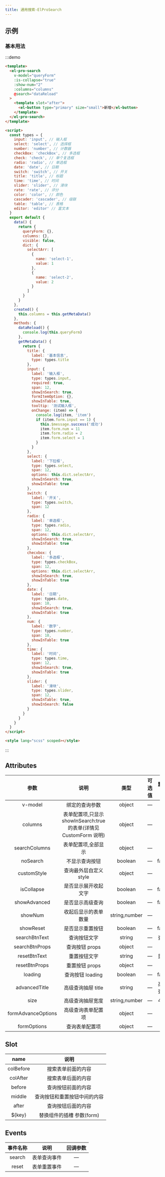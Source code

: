 ```yaml
---
title: 通用搜索-ElProSearch
---
```


## 示例

### 基本用法

:::demo

```html
<template>
  <el-pro-search
    v-model="queryForm"
    :is-collapse="true"
    :show-num="2"
    :columns="columns"
    @search="dataReload"
  >
    <template slot="after">
      <el-button type="primary" size="small">新增</el-button>
    </template>
  </el-pro-search>
</template>

<script>
  const types = {
    input: 'input', // 输入框
    select: 'select', // 选择框
    number: 'number', // 计数器
    checkBox: 'checkBox', // 多选框
    check: 'check', // 单个复选框
    radio: 'radio', // 单选框
    date: 'date', // 日期
    switch: 'switch', // 开关
    title: 'title', // 标题
    time: 'time', // 时间
    slider: 'slider', // 滑块
    rate: 'rate', // 评分
    color: 'color', // 颜色
    cascader: 'cascader', // 级联
    table: 'table', // 表格
    editor: 'editor' // 富文本
  }
  export default {
    data() {
      return {
        queryForm: {},
        columns: {},
        visible: false,
        dict: {
          selectArr: [
            {
              name: 'select-1',
              value: 1
            },
            {
              name: 'select-2',
              value: 2
            }
          ]
        }
      }
    },
    created() {
      this.columns = this.getMetaData()
    },
    methods: {
      dataReload() {
        console.log(this.queryForm)
      },
      getMetaData() {
        return {
          title: {
            label: '基本信息',
            type: types.title
          },
          input: {
            label: '输入框',
            type: types.input,
            required: true,
            span: 12,
            showInSearch: true,
            formItemOption: {},
            showInTable: true,
            tooltip: '测试输入框',
            onChange: (item) => {
              console.log(item, 'item')
              if (item.form.input == 1) {
                this.$message.success('成功')
                item.form.num = 11
                item.form.radio = 2
                item.form.select = 1
              }
            }
          },
          select: {
            label: '下拉框',
            type: types.select,
            span: 12,
            options: this.dict.selectArr,
            showInSearch: true,
            showInTable: true
          },
          switch: {
            label: '开关',
            type: types.switch,
            span: 12
          },
          radio: {
            label: '单选框',
            type: types.radio,
            span: 12,
            options: this.dict.selectArr,
            showInSearch: true,
            showInTable: true
          },
          checxbox: {
            label: '多选框',
            type: types.checkBox,
            span: 12,
            options: this.dict.selectArr,
            showInSearch: true,
            showInTable: true
          },
          date: {
            label: '日期',
            type: types.date,
            span: 10,
            showInSearch: true,
            showInTable: true
          },
          num: {
            label: '数字',
            type: types.number,
            span: 10,
            showInTable: true
          },
          time: {
            label: '时间',
            type: types.time,
            span: 12,
            showInSearch: true,
            showInTable: true
          },
          slider: {
            label: '滑块',
            type: types.slider,
            span: 12,
            showInTable: true,
            showInSearch: false
          }
        }
      }
    }
  }
</script>

<style lang="scss" scoped></style>
```

:::

## Attributes

|        参数        |                                说明                                |     类型      | 可选值 |  默认值  |
| :----------------: | :----------------------------------------------------------------: | :-----------: | :----: | :------: |
|      v-model       |                           绑定的查询参数                           |    object     |   —    |    {}    |
|      columns       | 表单配置项,只显示 showInSearch:true 的表单(详情见 CustomForm 说明) |    object     |   —    |    {}    |
|   searchColumns    |                        表单配置项,全部显示                         |    object     |   —    |    {}    |
|      noSearch      |                           不显示查询按钮                           |    boolean    |   —    |  false   |
|    customStyle     |                       查询最外层自定义 style                       |    object     |   —    |    {}    |
|     isCollapse     |                        是否显示展开收起文字                        |    boolean    |   —    |  false   |
|    showAdvanced    |                          是否显示高级查询                          |    boolean    |   —    |  false   |
|      showNum       |                        收起后显示的表单数量                        | string,number |   —    |    2     |
|     showReset      |                          是否显示重置按钮                          |    boolean    |   —    |  false   |
|   searchBtnText    |                            查询按钮文字                            |    string     |   —    |   查询   |
|   searchBtnProps   |                           查询按钮 props                           |    object     |   —    |    {}    |
|    resetBtnText    |                            重置按钮文字                            |    string     |   —    |   重置   |
|   resetBtnProps    |                           重置按钮 props                           |    object     |   —    |    {}    |
|      loading       |                          查询按钮 loading                          |    boolean    |   —    |  false   |
|   advancedTitle    |                         高级查询抽屉 title                         |    string     |   —    | 高级查询 |
|        size        |                          高级查询抽屉宽度                          | string,number |   —    |   450    |
| formAdvanceOptions |                         高级查询表单配置项                         |    object     |   —    |    {}    |
|    formOptions     |                           查询表单配置项                           |    object     |   —    |    {}    |

## Slot

|   name    |             说明             |
| :-------: | :--------------------------: |
| colBefore |      搜索表单前面的内容      |
| colAfter  |      搜索表单后面的内容      |
|  before   |      查询按钮前面的内容      |
|  middle   | 查询按钮和重置按钮中间的内容 |
|   after   |      查询按钮后面的内容      |
|  \${key}  |  替换组件的插槽 参数(form)   |

## Events

| 事件名称 |     说明     | 回调参数 |
| :------: | :----------: | :------: |
|  search  | 表单查询事件 |    —     |
|  reset   | 表单重置事件 |    —     |
